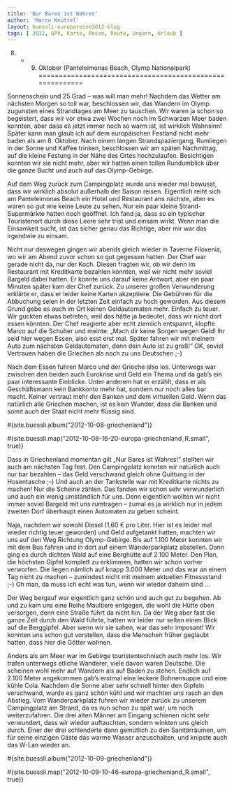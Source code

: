 ```yaml
---
title: 'Nur Bares ist Wahres'
author: 'Marco Knüttel'
layout: buessli-europareise2012-blog
tags: [ 2012, GPX, Karte, Reise, Route, Ungarn, Urlaub ]
---
```

8. - 9. Oktober (Panteleimonas Beach, Olymp Nationalpark)
=========================================================

Sonnenschein und 25 Grad – was will man mehr! Nachdem das Wetter am nächsten Morgen so toll war, beschlossen wir, 
das Wandern im Olymp zugunsten eines Strandtages am Meer zu tauschen. Wir waren ja schon so begeistert, dass wir 
vor etwa zwei Wochen noch im Schwarzen Meer baden konnten, aber dass es jetzt immer noch so warm ist, ist wirklich 
Wahnsinn! Später kann man glaub ich auf dem europäischen Festland nicht mehr baden als am 8. Oktober. Nach einem 
langen Strandspaziergang, Rumliegen in der Sonne und Kaffee trinken, beschlossen wir am späten Nachmittag, auf 
die kleine Festung in der Nähe des Ortes hochzulaufen. Besichtigen konnten wir sie nicht mehr, aber wir hatten 
einen tollen Rundumblick über die ganze Bucht und auch auf das Olymp-Gebirge. 

Auf dem Weg zurück zum Campingplatz wurde uns wieder mal bewusst, dass wir wirklich absolut außerhalb der 
Saison reisen. Eigentlich reiht sich am Panteleimonas Beach ein Hotel und Restaurant ans nächste, aber es 
waren so gut wie keine Leute zu sehen. Nur ein paar kleine Strand-Supermärkte hatten noch geöffnet. Ich fand 
ja, dass so ein typischer Touristenort durch diese Leere sehr trist und einsam wirkt. Wenn man die Einsamkeit 
sucht, ist das sicher genau das Richtige, aber mir war das irgendwie zu einsam. 

Nicht nur deswegen gingen wir abends gleich wieder in Taverne Filoxenia, wo wir am Abend zuvor schon so gut 
gegessen hatten. Der Chef war gerade nicht da, nur der Koch. Diesen fragten wir, ob wir denn im Restaurant 
mit Kreditkarte bezahlen könnten, weil wir nicht mehr soviel Bargeld dabei hatten. Er konnte uns darauf 
keine Antwort, aber ein paar Minuten später kam der Chef zurück. Zu unserer großen Verwunderung erklärte 
er, dass er leider keine Karten akzeptiere. Die Gebühren für die Abbuchung seien in der letzten Zeit einfach 
zu hoch geworden. Aus diesem Grund gebe es auch im Ort keinen Geldautomaten mehr. Einfach zu teuer. Wir 
guckten etwas betreten, weil das hätte ja bedeutet, dass wir nicht dort essen könnten. Der Chef reagierte 
aber echt ziemlich entspannt, klopfte Marco auf die Schulter und meinte: „Mach dir keine Sorgen wegen Geld! 
Ihr seid hier wegen Essen, also esst erst mal. Später fahren wir mit meinem Auto zum nächsten Geldautomaten, 
denn dein Auto ist zu groß!“ OK, soviel Vertrauen haben die Griechen als noch zu uns Deutschen ;-) 

Nach dem Essen fuhren Marco und der Grieche also los. Unterwegs war zwischen den beiden auch Eurokrise und 
Geld ein Thema und da gab’s ein paar interessante Einblicke. Unter anderem hat er erzählt, dass er als 
Geschäftsmann kein Bankkonto mehr hat, sondern nur noch alles bar macht. Keiner vertraut mehr den Banken 
und dem virtuellen Geld. Wenn das natürlich alle Griechen machen, ist es kein Wunder, dass die Banken und 
somit auch der Staat nicht mehr flüssig sind. 

#{site.buessli.album("2012-10-08-griechenland")}

#{site.buessli.map("2012-10-08-16-20-europa-griechenland_R.small", true)}

Dass in Griechenland momentan gilt „Nur Bares ist Wahres!“ stellten wir auch am nächsten Tag fest. Den 
Campingplatz konnten wir natürlich auch nur bar bezahlen – das Geld verschwand gleich ohne Quittung in 
der Hosentasche ;-) Und auch an der Tankstelle war mit Kreditkarte nichts zu machen! Nur die Scheine 
zählen. Das fanden wir schon sehr verwunderlich und auch ein wenig umständlich für uns. Denn eigentlich 
wollten wir nicht immer soviel Bargeld mit uns rumtragen – zumal es ja wirklich nur in jedem zweiten 
Dorf überhaupt einen Automaten zu geben scheint. 

Naja, nachdem wir sowohl Diesel (1,60 € pro Liter. Hier ist es leider mal wieder richtig teuer geworden) 
und Geld aufgetankt hatten, machten wir uns auf den Weg Richtung Olymp-Gebirge. Bis auf 1.100 Meter konnten 
wir mit dem Bus fahren und in dort auf einem Wanderparkplatz abstellen. Dann ging es durch dichten Wald 
auf eine Berghütte auf 2.100 Meter. Den Plan, die höchsten Gipfel komplett zu erklimmen, hatten wir schon 
vorher verworfen. Die liegen nämlich auf knapp 3.000 Meter und das war an einem Tag nicht zu machen – 
zumindest nicht mit meinem aktuellen Fitnessstand ;-) Oh man, da muss ich echt was tun, wenn wir wieder 
daheim sind ...

Der Weg bergauf war eigentlich ganz schön und auch gut zu begehen. Ab und zu kam uns eine Reihe Maultiere 
entgegen, die wohl die Hütte oben versorgen, denn eine Straße führt da nicht hin. Da der Weg aber fast die 
ganze Zeit durch den Wald führte, hatten wir leider nur selten einen Blick auf die Berggipfel. Aber wenn wir 
sie sahen, war das sehr imposant! Wir konnten uns schon gut vorstellen, dass die Menschen früher geglaubt 
hatten, dass hier die Götter wohnen. 

Anders als am Meer war im Gebirge touristentechnisch auch mehr los. Wir trafen unterwegs etliche Wanderer, 
viele davon waren Deutsche. Die scheinen wohl mehr auf Wandern als auf Baden zu stehen. Endlich auf 2.100 
Meter angekommen gab’s erstmal eine leckere Bohnensuppe und eine kühle Cola. Nachdem die Sonne aber sehr 
schnell hinter den Gipfeln verschwand, wurde es ganz schön kühl und wir machten uns rasch an den Abstieg. 
Vom Wanderparkplatz fuhren wir wieder zurück zu unserem Campingplatz am Strand, da es nun schon zu spät 
war, um noch weiterzufahren. Die drei alten Männer am Eingang schienen nicht sehr verwundert, dass wir 
wieder auftauchten, sondern winkten uns gleich durch. Einer der drei schlenderte dann gemütlich zu den 
Sanitärräumen, um für seine einzigen Gäste das warme Wasser anzuschalten, und knipste auch das W-Lan 
wieder an.

#{site.buessli.album("2012-10-09-griechenland")}

#{site.buessli.map("2012-10-09-10-46-europa-griechenland_R.small", true)}

